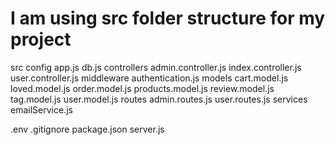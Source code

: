 # I am using src folder structure for my project 
src
      config
            app.js
            db.js
      controllers
            admin.controller.js
            index.controller.js
            user.controller.js
      middleware
            authentication.js
      models
            cart.model.js
            loved.model.js
            order.model.js
            products.model.js
            review.model.js
            tag.model.js
            user.model.js
      routes
            admin.routes.js
            user.routes.js
      services
            emailService.js

.env
.gitignore
package.json
server.js
